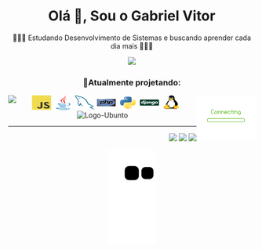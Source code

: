 <h1 align="center">Olá 👋, Sou o Gabriel Vitor</h1> 

<p align="center"> 👨🏻‍💻 Estudando Desenvolvimento de Sistemas e buscando aprender cada dia mais 👨🏻‍💻</p> 

<div align="center">
        <img height="200em" src="https://camo.githubusercontent.com/d7d917437da50ee8a3bf055b91390992f3a2659de2b787abf9ef41e19dec4843/68747470733a2f2f6769746875622d726561646d652d73746174732e76657263656c2e6170702f6170693f757365726e616d653d4761627269656c5669746f72313830372673686f775f69636f6e733d74727565267468656d653d7265616374" data-canonical-src="https://github-readme-stats.vercel.app/api?username=GabrielVitor1807&show_icons=true&theme=react" style="max-width:100%;">
</div>
<h3 align="center">
        🧠Atualmente projetando:
</h3>
        
<div align="center">
        <a href="https://github.com/GabrielVitor1807/Buscafe">
          <img align="left" src="https://camo.githubusercontent.com/f7acce33ae7ee94633864382f063a4706f53c6bd1b85f1469a3a05cb8a03b759/68747470733a2f2f6769746875622d726561646d652d73746174732e76657263656c2e6170702f6170692f70696e2f3f757365726e616d653d49676f72636272617a267265706f3d42757363616665267468656d653d626c75656265727279" data-canonical-src="https://github-readme-stats.vercel.app/api/pin/?username=GabrielVitor1807&amp;repo=Buscafe&amp;theme=blueberry" style="max-width:100%;">
        </a>
<p><img alt="GIF" align="right" src="/conectando.gif" width="120rem" style="max-width:100%;"></p>
</div>

<div align="center">
  <img align="center" alt="logo-Js" height="30" width="40" src="https://github.com/devicons/devicon/blob/master/icons/javascript/javascript-original.svg" style="max-width:100%;">
  <img align="center" alt="logo-Java" height="30" width="40" src="https://github.com/devicons/devicon/blob/master/icons/java/java-original.svg" style="max-width:100%;">
  <img align="center" alt="logo-MySQL" height="30" width="40" src="https://github.com/devicons/devicon/blob/master/icons/mysql/mysql-original.svg" style="max-width:100%;">
  <img align="center" alt="logo-Php" height="30" width="40" src="https://github.com/devicons/devicon/blob/master/icons/php/php-original.svg" style="max-width:100%;">   
  <img align="center" alt="logo-Python" height="30" width="40" src="https://github.com/devicons/devicon/blob/master/icons/python/python-original.svg" style="max-width:100%;">
  <img align="center" alt="Logo-Django" height="30" width="40" src="https://github.com/devicons/devicon/blob/master/icons/django/django-original.svg" style="max-width:100%;">
  <img align="center" alt="Logo-Linux" height="30" width="40" src="https://github.com/devicons/devicon/blob/master/icons/linux/linux-original.svg" style="max-width:100%;">
  <img align="center" alt="Logo-Ubunto" height="30" width="40" src="https://github.com/GabrielVitor1807/devicon/blob/master/icons/ubuntu/ubuntu-plain.svg" style="max-width:100%;">
        <hr>
        <p align="right">
                <a href="https://instagram.com/gabriel_vituu" rel="nofollow"><img  src="https://camo.githubusercontent.com/acaa286597b43c96dc02b69b90de15a65c52063e31835b763a061cc815f64bac/68747470733a2f2f696d672e736869656c64732e696f2f62616467652f2d496e7374616772616d2d2532334534343035463f7374796c653d666f722d7468652d6261646765266c6f676f3d696e7374616772616d266c6f676f436f6c6f723d7768697465" data-canonical-src="https://img.shields.io/badge/-Instagram-%23E4405F?style=for-the-badge&amp;logo=instagram&amp;logoColor=white" style="max-width:100%;"></a>
                <a href="https://discord.gg/GabrielVitu#2863" rel="nofollow"><img src="https://camo.githubusercontent.com/3f990cfefb64f13d28397fe586c3aa38a81fde585de479205d63c79363ebe07a/68747470733a2f2f696d672e736869656c64732e696f2f62616467652f446973636f72642d3732383944413f7374796c653d666f722d7468652d6261646765266c6f676f3d646973636f7264266c6f676f436f6c6f723d7768697465" data-canonical-src="https://img.shields.io/badge/Discord-7289DA?style=for-the-badge&amp;logo=discord&amp;logoColor=white" style="max-width:100%;"></a>
                <a href="https://www.linkedin.com/in/gabrielvitor180701" rel="nofollow"><img src="https://camo.githubusercontent.com/c00f87aeebbec37f3ee0857cc4c20b21fefde8a96caf4744383ebfe44a47fe3f/68747470733a2f2f696d672e736869656c64732e696f2f62616467652f2d4c696e6b6564496e2d2532333030373742353f7374796c653d666f722d7468652d6261646765266c6f676f3d6c696e6b6564696e266c6f676f436f6c6f723d7768697465" data-canonical-src="https://img.shields.io/badge/-LinkedIn-%230077B5?style=for-the-badge&amp;logo=linkedin&amp;logoColor=white" style="max-width:100%;"></a>  
        </article>
</div>


<div align="center">
<p>
  <a target="_blank" rel="noopener noreferrer" href="https://github.com/rafaballerini/rafaballerini/blob/output/github-contribution-grid-snake.svg"><img src="https://github.com/rafaballerini/rafaballerini/raw/output/github-contribution-grid-snake.svg" alt="Snake animation" style="max-width:100%;"></a></p>
</div>
